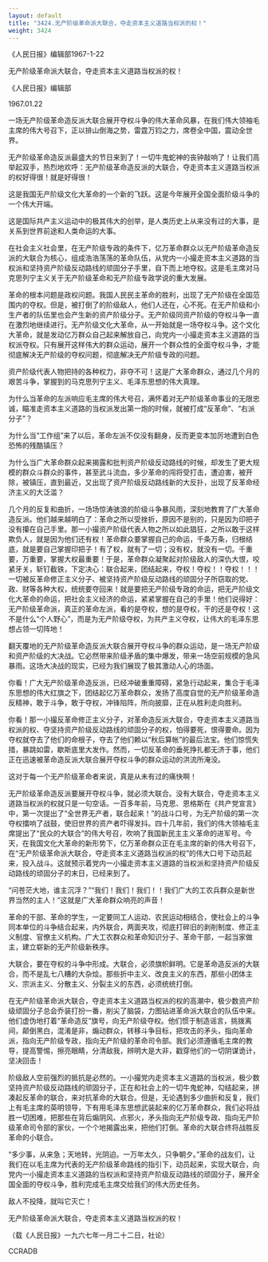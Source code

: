 ```yaml
---
layout: default
title: "3424.无产阶级革命派大联合，夺走资本主义道路当权派的权！"
weight: 3424
---
```


《人民日报》编辑部1967-1-22

无产阶级革命派大联合，夺走资本主义道路当权派的权！

《人民日报》编辑部

1967.01.22

一场无产阶级革命造反派大联合展开夺权斗争的伟大革命风暴，在我们伟大领袖毛主席的伟大号召下，正以排山倒海之势，雷霆万钧之力，席卷全中国，震动全世界。

无产阶级革命造反派最盛大的节日来到了！一切牛鬼蛇神的丧钟敲响了！让我们高举起双手，热烈地欢呼：无产阶级革命造反派的大联合，夺走资本主义道路当权派的权好得很！就是好得很！

这是我国无产阶级文化大革命的一个新的飞跃。这是今年展开全国全面阶级斗争的一个伟大开端。

这是国际共产主义运动中的极其伟大的创举，是人类历史上从来没有过的大事，是关系到世界前途和人类命运的大事。

在社会主义社会里，在无产阶级专政的条件下，亿万革命群众以无产阶级革命造反派的大联合为核心，组成浩浩荡荡的革命队伍，从党内一小撮走资本主义道路的当权派和坚持资产阶级反动路线的顽固分子手里，自下而上地夺权。这是毛主席对马克思列宁主义关于无产阶级革命和无产阶级专政学说的重大发展。

革命的根本问题是政权问题。我国人民民主革命的胜利，出现了无产阶级在全国范围内的夺权。但是，被打倒了的阶级敌人，他们人还在，心不死。在无产阶级和小生产者的队伍里也会产生新的资产阶级分子。无产阶级同资产阶级的夺权斗争一直在激烈地继续进行。无产阶级文化大革命，从一开始就是一场夺权斗争。这个文化大革命，就是发动亿万群众自己起来解放自己，向党内一小撮走资本主义道路的当权派夺权。只有展开这样伟大的群众运动，展开一个群众性的全面夺权斗争，才能彻底解决无产阶级的夺权问题，彻底解决无产阶级专政的问题。

资产阶级代表人物把持的各种权力，非夺不可！这是广大革命群众，通过几个月的艰苦斗争，掌握到的马克思列宁主义、毛泽东思想的伟大真理。

为什么当革命的左派响应毛主席的伟大号召，满怀着对无产阶级革命事业的无限忠诚，瞄准走资本主义道路的当权派发出第一炮的时候，就被打成“反革命”、“右派分子”？

为什么当“工作组”来了以后，革命左派不仅没有翻身，反而更变本加厉地遭到白色恐怖的残酷镇压？

为什么当广大革命群众起来揭露和批判资产阶级反动路线的时候，却发生了更大规模的群众斗群众的事件，甚至武斗流血，多少革命的闯将受打击，遭迫害，被开除，被镇压，直到最近，又出现了资产阶级反动路线新的大反扑，出现了反革命经济主义的大泛滥？

几个月的反复和曲折，一场场惊涛骇浪的阶级斗争暴风雨，深刻地教育了广大革命造反派。他们越来越明白了：革命之所以受挫折，原因不是别的，只是因为印把子没有攥在自己手里。那一小撮资产阶级代表人物之所以如此猖狂，之所以敢于这样欺负人，就是因为他们还有权！革命群众要掌握自己的命运，千条万条，归根结底，就是要自己掌握印把子！有了权，就有了一切；没有权，就没有一切。千重要，万重要，掌握大权最重要！于是，革命群众凝聚起对阶级敌人的深仇大恨，咬紧牙关，斩钉截铁，下定决心：联合起来，团结起来，夺权！夺权！！夺权！！！一切被反革命修正主义分子、被坚持资产阶级反动路线的顽固分子所窃取的党、政、财等各种大权，统统要夺回来！就是要把无产阶级专政的命运，把无产阶级文化大革命的命运，把社会主义经济的命运，紧紧掌握在自己的手里！他们说得好：无产阶级革命派，真正的革命左派，看的是夺权，想的是夺权，干的还是夺权！这不是什么“个人野心”，而是为无产阶级夺权，为共产主义夺权，让伟大的毛泽东思想占领一切阵地！

翻天覆地的无产阶级革命造反派大联合展开夺权斗争的群众运动，是一场无产阶级和资产阶级的大决战。它必然带来阶级矛盾的集中爆发，带来一场空前规模的急风暴雨。这场大决战的现实，已经为我们展现了极其激动人心的场面。

你看！广大无产阶级革命造反派，已经冲破重重障碍，紧急行动起来，集合于毛泽东思想的伟大红旗之下，团结起亿万革命群众，发扬了高度自觉的无产阶级革命造反精神，敢于斗争，敢于夺权，冲锋陷阵，所向披靡，正在从胜利走向胜利。

你看！那一小撮反革命修正主义分子，对革命造反派大联合，夺走资本主义道路当权派的权、夺坚持资产阶级反动路线的顽固分子的权，怕得要死，恨得要命。因为夺权就夺去了他们的命根子，夺去了他们赖以“秋后算帐”的最后法宝。他们惊慌失措，暴跳如雷，歇斯底里大发作。然而，一切反革命的垂死挣扎都无济于事，他们正在迅速被革命造反派大联合展开夺权斗争的群众运动的洪流所淹没。

这对于每一个无产阶级革命者来说，真是从未有过的痛快啊！

无产阶级革命造反派要展开夺权斗争，就必须大联合。没有大联合，夺走资本主义道路当权派的权就只是一句空话。一百多年前，马克思、恩格斯在《共产党宣言》中，第一次提出了“全世界无产者，联合起来！”的战斗口号，为无产阶级的第一次夺权擂响了战鼓，使旧世界的资产者吓得发抖。四十几年前，我们的伟大领袖毛主席提出了“民众的大联合”的伟大号召，吹响了我国新民主主义革命的进军号。今天，在我国文化大革命的新形势下，亿万革命群众正在毛主席的新的伟大号召下，在“无产阶级革命派大联合，夺走资本主义道路当权派的权”的伟大口号下动员起来，投入战斗。这就预示着党内一小撮走资本主义道路的当权派和坚持资产阶级反动路线的顽固分子的末日，已经来到了。

“问苍茫大地，谁主沉浮？”“我们！我们！我们！！我们广大的工农兵群众是新世界当然的主人！”这就是广大革命群众响亮的声音！

革命的干部、革命的学生，一定要同工人运动、农民运动相结合，使社会上的斗争同本单位的斗争结合起来，内外联合，两面夹攻，彻底打碎旧的剥削制度、修正主义制度、官僚主义机构。广大工农群众和革命知识分子、革命干部，一起当家做主，建立崭新的无产阶级新秩序。

大联合，要在夺权的斗争中形成。大联合，必须旗帜鲜明。它是革命造反派的大联合，而不是乱七八糟的大杂烩。那些折中主义、改良主义的东西，那些小团体主义、宗派主义、分散主义、分裂主义的东西，必须统统打倒。

在无产阶级革命派大联合，夺走资本主义道路当权派的权的高潮中，极少数资产阶级顽固分子总会乔装打扮一番，削尖了脑袋，力图钻进革命派大联合的队伍中来。他们虚伪地打着“革命造反”旗号，向无产阶级夺权。他们惯于制造谣言，挑拨离间，颠倒黑白，混淆是非，煽动群众，转移斗争目标，把攻击的矛头，指向革命派，指向无产阶级专政，指向无产阶级的革命司令部。我们必须遵循毛主席的教导，提高警惕，擦亮眼睛，分清敌我，辨明大是大非，戳穿他们的一切阴谋诡计，坚决回击！

阶级敌人空前强烈的抵抗是必然的。一小撮党内走资本主义道路的当权派，极少数坚持资产阶级反动路线的顽固分子，正在和社会上的一切牛鬼蛇神，勾结起来，拼凑起反革命的联合，来对抗革命的大联合。但是，无论遇到多少曲折和反复，我们上有毛主席的英明领导，下有用毛泽东思想武装起来的亿万革命群众，我们必将战胜一切困难，把那些在背后煽阴风、点邪火，矛头指向无产阶级专政、指向无产阶级革命司令部的家伙，一个个地揭露出来，把他们打倒。革命的大联合终将战胜反革命的小联合。

“多少事，从来急；天地转，光阴迫。一万年太久，只争朝夕。”革命的战友们，让我们在以毛主席为代表的无产阶级革命路线的指引下，动员起来，实现大联合，向党内一小撮走资本主义道路的当权派和坚持资产阶级反动路线的顽固分子，展开全国全面的夺权斗争，胜利完成毛主席交给我们的伟大历史任务。

敌人不投降，就叫它灭亡！

无产阶级革命派大联合，夺走资本主义道路当权派的权！

（载《人民日报》一九六七年一月二十二日，社论）

CCRADB

